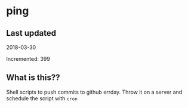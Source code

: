 # ping

## Last updated
2018-03-30

Incremented: 399

## What is this??
Shell scripts to push commits to github errday. Throw it on a server and schedule the script with `cron`
